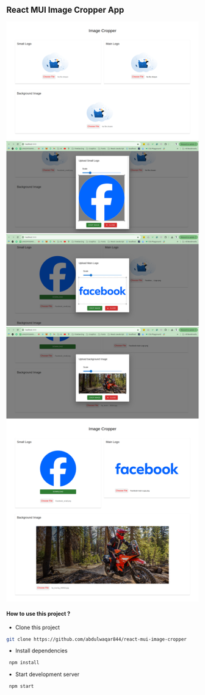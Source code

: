 ## React MUI Image Cropper App

![Alt text](./home1.png)
![Alt text](./home3.png)
![Alt text](./home4.png)
![Alt text](./home5.png)
![Alt text](./home2.png)


#### How to use this project ? 

- Clone this project 

 ```bash 
 git clone https://github.com/abdulwaqar844/react-mui-image-cropper
```
- Install dependencies

```bash
 npm install
``` 
- Start development server

```bash
 npm start
``` 